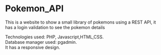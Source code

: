 # Pokemon_API
This is a website to show a small library of pokemons using a REST API, it has a login validation to see the pokemon details

Technologies used: PHP, Javascript,HTML,CSS. <br/>
Database manager used: pgadmin. <br/>
It has a responsive design.
